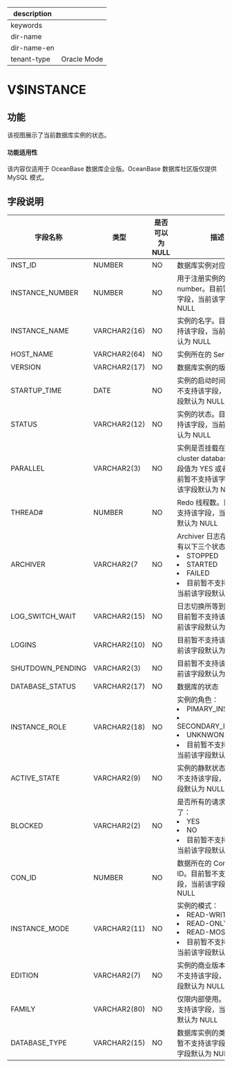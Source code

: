|description||
|---|---|
|keywords||
|dir-name||
|dir-name-en||
|tenant-type|Oracle Mode|

V$INSTANCE 
===============================

功能 
---------------------------

该视图展示了当前数据库实例的状态。

  <main id="notice" >
    <h4>功能适用性</h4>
    <p>该内容仅适用于 OceanBase 数据库企业版。OceanBase 数据库社区版仅提供 MySQL 模式。</p>
  </main>

字段说明 
-----------------------------



|     **字段名称**     |    **类型**    | **是否可以为 NULL** |                        **描述**                        |
|------------------|--------------|----------------|----------------------------------------------------------------------------------------------------------------------------------------------------------------------------------------------------------------------------|
| INST_ID          | NUMBER       | NO             | 数据库实例对应的 ID                                          |
| INSTANCE_NUMBER  | NUMBER       | NO             | 用于注册实例的 instance number。目前暂不支持该字段，当前该字段默认为 NULL      |
| INSTANCE_NAME    | VARCHAR2(16) | NO             | 实例的名字。目前暂不支持该字段，当前该字段默认为 NULL                        |
| HOST_NAME        | VARCHAR2(64) | NO             | 实例所在的 Server 地址                                      |
| VERSION          | VARCHAR2(17) | NO             | 数据库实例的版本                                             |
| STARTUP_TIME     | DATE         | NO             | 实例的启动时间。目前暂不支持该字段，当前该字段默认为 NULL                      |
| STATUS           | VARCHAR2(12) | NO             | 实例的状态。目前暂不支持该字段，当前该字段默认为 NULL                        |
| PARALLEL         | VARCHAR2(3)  | NO             | 实例是否挂载在一个 cluster database 上，字段值为 YES 或者 NO。目前暂不支持该字段，当前该字段默认为 NULL                                                                     |
| THREAD#          | NUMBER       | NO             | Redo 线程数。目前暂不支持该字段，当前该字段默认为 NULL                     |
| ARCHIVER         | VARCHAR2(7   | NO             | Archiver 日志存储状态，有以下三个状态： <li> STOPPED   <li> STARTED   <li> FAILED    <li>目前暂不支持该字段，当前该字段默认为 NULL   |
| LOG_SWITCH_WAIT  | VARCHAR2(15) | NO             | 日志切换所等到的事件。目前暂不支持该字段，当前该字段默认为 NULL                   |
| LOGINS           | VARCHAR2(10) | NO             | 目前暂不支持该字段，当前该字段默认为 NULL                              |
| SHUTDOWN_PENDING | VARCHAR2(3)  | NO             | 目前暂不支持该字段，当前该字段默认为 NULL                              |
| DATABASE_STATUS  | VARCHAR2(17) | NO             | 数据库的状态                                               |
| INSTANCE_ROLE    | VARCHAR2(18) | NO             | 实例的角色： <li> PIMARY_INSTANCE   <li> SECONDARY_INSTANCE   <li> UNKNWON   <li> 目前暂不支持该字段，当前该字段默认为 NULL |
| ACTIVE_STATE     | VARCHAR2(9)  | NO             | 实例的静默状态。目前暂不支持该字段，当前该字段默认为 NULL                      |
| BLOCKED          | VARCHAR2(2)  | NO             | 是否所有的请求都被阻塞了： <li> YES   <li> NO   <li> 目前暂不支持该字段，当前该字段默认为 NULL                                                                   |
| CON_ID           | NUMBER       | NO             | 数据所在的 Container ID。目前暂不支持该字段，当前该字段默认为 NULL           |
| INSTANCE_MODE    | VARCHAR2(11) | NO             | 实例的模式： <li> READ-WRITE   <li> READ-ONLY   <li> READ-MOSTLY   <li> 目前暂不支持该字段，当前该字段默认为 NULL           |
| EDITION          | VARCHAR2(7)  | NO             | 实例的商业版本。目前暂不支持该字段，当前该字段默认为 NULL                      |
| FAMILY           | VARCHAR2(80) | NO             | 仅限内部使用。目前暂不支持该字段，当前该字段默认为 NULL                       |
| DATABASE_TYPE    | VARCHAR2(15) | NO             | 数据库实例的类型。目前暂不支持该字段，当前该字段默认为 NULL                     |



